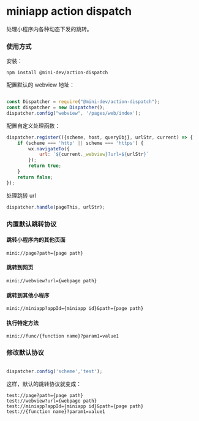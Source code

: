 # miniapp action dispatch

处理小程序内各种动态下发的跳转。

### 使用方式

安装：

```shell script
npm install @mini-dev/action-dispatch
```

配置默认的 webview 地址：

```javascript

const Dispatcher = require("@mini-dev/action-dispatch");
const dispatcher = new Dispatcher();
dispatcher.config("webview", '/pages/web/index');

```

配置自定义处理函数：

```javascript
dispatcher.register(({scheme, host, queryObj}, urlStr, current) => {
    if (scheme === 'http' || scheme === 'https') {
        wx.navigateTo({
            url: `${current._webview}?url=${urlStr}`
        });
        return true;
    }
    return false;
});
```

处理跳转 url

```javascript
dispatcher.handle(pageThis, urlStr);
```

### 内置默认跳转协议

#### 跳转小程序内的其他页面

    mini://page?path={page path}

#### 跳转到网页

    mini://webview?url={webpage path}

#### 跳转到其他小程序

    mini://miniapp?appId={miniapp id}&path={page path}
        
#### 执行特定方法

    mini://func/{function name}?param1=value1

### 修改默认协议

```javascript

dispatcher.config('scheme','test');

```
这样，默认的跳转协议就变成：

    test://page?path={page path}
    test://webview?url={webpage path}
    test://miniapp?appId={miniapp id}&path={page path}
    test://{function name}?param1=value1
    
    